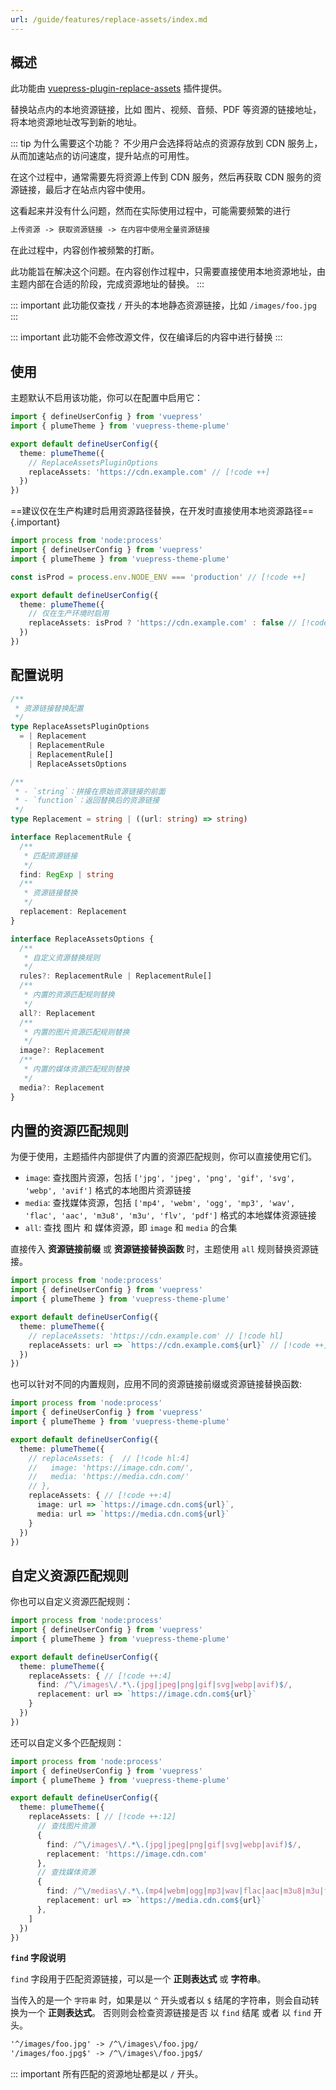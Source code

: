 ```yaml
---
url: /guide/features/replace-assets/index.md
---
```

## 概述

此功能由 [vuepress-plugin-replace-assets](https://github.com/pengzhanbo/vuepress-theme-plume/tree/main/plugins/plugin-replace-assets) 插件提供。

替换站点内的本地资源链接，比如 图片、视频、音频、PDF 等资源的链接地址，将本地资源地址改写到新的地址。

::: tip 为什么需要这个功能？
不少用户会选择将站点的资源存放到 CDN 服务上，从而加速站点的访问速度，提升站点的可用性。

在这个过程中，通常需要先将资源上传到 CDN 服务，然后再获取 CDN 服务的资源链接，最后才在站点内容中使用。

这看起来并没有什么问题，然而在实际使用过程中，可能需要频繁的进行

```txt
上传资源 -> 获取资源链接 -> 在内容中使用全量资源链接
```

在此过程中，内容创作被频繁的打断。

此功能旨在解决这个问题。在内容创作过程中，只需要直接使用本地资源地址，由主题内部在合适的阶段，完成资源地址的替换。
:::

::: important 此功能仅查找 `/` 开头的本地静态资源链接，比如 `/images/foo.jpg`
:::

::: important 此功能不会修改源文件，仅在编译后的内容中进行替换
:::

## 使用

主题默认不启用该功能，你可以在配置中启用它：

```ts title=".vuepress/config.ts" twoslash
import { defineUserConfig } from 'vuepress'
import { plumeTheme } from 'vuepress-theme-plume'

export default defineUserConfig({
  theme: plumeTheme({
    // ReplaceAssetsPluginOptions
    replaceAssets: 'https://cdn.example.com' // [!code ++]
  })
})
```

\==建议仅在生产构建时启用资源路径替换，在开发时直接使用本地资源路径=={.important}

```ts title=".vuepress/config.ts" twoslash
import process from 'node:process'
import { defineUserConfig } from 'vuepress'
import { plumeTheme } from 'vuepress-theme-plume'

const isProd = process.env.NODE_ENV === 'production' // [!code ++]

export default defineUserConfig({
  theme: plumeTheme({
    // 仅在生产环境时启用
    replaceAssets: isProd ? 'https://cdn.example.com' : false // [!code ++]
  })
})
```

## 配置说明

```ts
/**
 * 资源链接替换配置
 */
type ReplaceAssetsPluginOptions
  = | Replacement
    | ReplacementRule
    | ReplacementRule[]
    | ReplaceAssetsOptions

/**
 * - `string`：拼接在原始资源链接的前面
 * - `function`：返回替换后的资源链接
 */
type Replacement = string | ((url: string) => string)

interface ReplacementRule {
  /**
   * 匹配资源链接
   */
  find: RegExp | string
  /**
   * 资源链接替换
   */
  replacement: Replacement
}

interface ReplaceAssetsOptions {
  /**
   * 自定义资源替换规则
   */
  rules?: ReplacementRule | ReplacementRule[]
  /**
   * 内置的资源匹配规则替换
   */
  all?: Replacement
  /**
   * 内置的图片资源匹配规则替换
   */
  image?: Replacement
  /**
   * 内置的媒体资源匹配规则替换
   */
  media?: Replacement
}
```

## 内置的资源匹配规则

为便于使用，主题插件内部提供了内置的资源匹配规则，你可以直接使用它们。

* `image`: 查找图片资源，包括 `['jpg', 'jpeg', 'png', 'gif', 'svg', 'webp', 'avif']` 格式的本地图片资源链接
* `media`: 查找媒体资源，包括 `['mp4', 'webm', 'ogg', 'mp3', 'wav', 'flac', 'aac', 'm3u8', 'm3u', 'flv', 'pdf']` 格式的本地媒体资源链接
* `all`: 查找 图片 和 媒体资源，即 `image` 和 `media` 的合集

直接传入 **资源链接前缀** 或 **资源链接替换函数** 时，主题使用 `all` 规则替换资源链接。

```ts title=".vuepress/config.ts"
import process from 'node:process'
import { defineUserConfig } from 'vuepress'
import { plumeTheme } from 'vuepress-theme-plume'

export default defineUserConfig({
  theme: plumeTheme({
    // replaceAssets: 'https://cdn.example.com' // [!code hl]
    replaceAssets: url => `https://cdn.example.com${url}` // [!code ++]
  })
})
```

也可以针对不同的内置规则，应用不同的资源链接前缀或资源链接替换函数:

```ts title=".vuepress/config.ts"
import process from 'node:process'
import { defineUserConfig } from 'vuepress'
import { plumeTheme } from 'vuepress-theme-plume'

export default defineUserConfig({
  theme: plumeTheme({
    // replaceAssets: {  // [!code hl:4]
    //   image: 'https://image.cdn.com/',
    //   media: 'https://media.cdn.com/'
    // },
    replaceAssets: { // [!code ++:4]
      image: url => `https://image.cdn.com${url}`,
      media: url => `https://media.cdn.com${url}`
    }
  })
})
```

## 自定义资源匹配规则

你也可以自定义资源匹配规则：

```ts title=".vuepress/config.ts"
import process from 'node:process'
import { defineUserConfig } from 'vuepress'
import { plumeTheme } from 'vuepress-theme-plume'

export default defineUserConfig({
  theme: plumeTheme({
    replaceAssets: { // [!code ++:4]
      find: /^\/images\/.*\.(jpg|jpeg|png|gif|svg|webp|avif)$/,
      replacement: url => `https://image.cdn.com${url}`
    }
  })
})
```

还可以自定义多个匹配规则：

```ts title=".vuepress/config.ts"
import process from 'node:process'
import { defineUserConfig } from 'vuepress'
import { plumeTheme } from 'vuepress-theme-plume'

export default defineUserConfig({
  theme: plumeTheme({
    replaceAssets: [ // [!code ++:12]
      // 查找图片资源
      {
        find: /^\/images\/.*\.(jpg|jpeg|png|gif|svg|webp|avif)$/,
        replacement: 'https://image.cdn.com'
      },
      // 查找媒体资源
      {
        find: /^\/medias\/.*\.(mp4|webm|ogg|mp3|wav|flac|aac|m3u8|m3u|flv|pdf)$/,
        replacement: url => `https://media.cdn.com${url}`
      },
    ]
  })
})
```

**`find` 字段说明**

`find` 字段用于匹配资源链接，可以是一个 **正则表达式** 或 **字符串**。

当传入的是一个 `字符串` 时，如果是以 `^` 开头或者以 `$` 结尾的字符串，则会自动转换为一个 **正则表达式**。
否则则会检查资源链接是否 以 `find` 结尾 或者 以 `find` 开头。

```txt
'^/images/foo.jpg' -> /^\/images\/foo.jpg/
'/images/foo.jpg$' -> /^\/images\/foo.jpg$/
```

::: important 所有匹配的资源地址都是以 `/` 开头。
